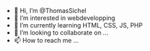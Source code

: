 - 👋 Hi, I’m @ThomasSichel
- 👀 I’m interested in webdevelopping
- 🌱 I’m currently learning HTML, CSS, JS, PHP
- 💞️ I’m looking to collaborate on ...
- 📫 How to reach me ...

<!---
ThomasSichel/ThomasSichel is a ✨ special ✨ repository because its `README.md` (this file) appears on your GitHub profile.
You can click the Preview link to take a look at your changes.
--->
